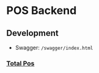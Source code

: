 # POS Backend

## Development

- Swagger: `/swagger/index.html`

### [Total Pos](https://github.com/ushieru/total-pos)
